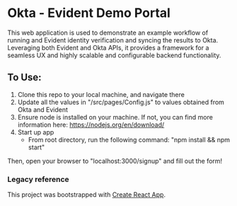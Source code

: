 # Okta - Evident Demo Portal 
This web application is used to demonstrate an example workflow of running and Evident identity verification and syncing the results to Okta. 
Leveraging both Evident and Okta APIs, it provides a framework for a seamless UX and highly scalable and configurable backend functionality. 

## To Use:
1. Clone this repo to your local machine, and navigate there
2. Update all the values in "/src/pages/Config.js" to values obtained from Okta and Evident
3. Ensure node is installed on your machine. If not, you can find more information here: https://nodejs.org/en/download/
4. Start up app
     - From root directory, run the following command: "npm install && npm start"

Then, open your browser to "localhost:3000/signup" and fill out the form!

### Legacy reference
This project was bootstrapped with [Create React App](https://github.com/facebook/create-react-app).

